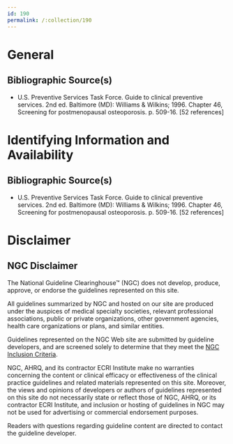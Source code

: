 ```yaml
---
id: 190
permalink: /:collection/190
---
```


# General

## Bibliographic Source(s)

- U.S. Preventive Services Task Force. Guide to clinical preventive services. 2nd ed. Baltimore (MD): Williams & Wilkins; 1996. Chapter 46, Screening for postmenopausal osteoporosis. p. 509-16. [52 references]

# Identifying Information and Availability

## Bibliographic Source(s)

- U.S. Preventive Services Task Force. Guide to clinical preventive services. 2nd ed. Baltimore (MD): Williams & Wilkins; 1996. Chapter 46, Screening for postmenopausal osteoporosis. p. 509-16. [52 references]

# Disclaimer

## NGC Disclaimer

The National Guideline Clearinghouse™ (NGC) does not develop, produce, approve, or endorse the guidelines represented on this site.

All guidelines summarized by NGC and hosted on our site are produced under the auspices of medical specialty societies, relevant professional associations, public or private organizations, other government agencies, health care organizations or plans, and similar entities.

Guidelines represented on the NGC Web site are submitted by guideline developers, and are screened solely to determine that they meet the [NGC Inclusion Criteria](/help-and-about/summaries/inclusion-criteria).

NGC, AHRQ, and its contractor ECRI Institute make no warranties concerning the content or clinical efficacy or effectiveness of the clinical practice guidelines and related materials represented on this site. Moreover, the views and opinions of developers or authors of guidelines represented on this site do not necessarily state or reflect those of NGC, AHRQ, or its contractor ECRI Institute, and inclusion or hosting of guidelines in NGC may not be used for advertising or commercial endorsement purposes.

Readers with questions regarding guideline content are directed to contact the guideline developer.

